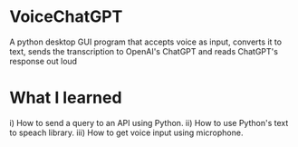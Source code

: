 # VoiceChatGPT
A python desktop GUI program that accepts voice as input, converts it to text, sends the transcription to OpenAI's ChatGPT and reads ChatGPT's response out loud

# What I learned
i)   How to send a query to an API using Python.
ii)  How to use Python's text to speach library.
iii) How to get voice input using microphone.
